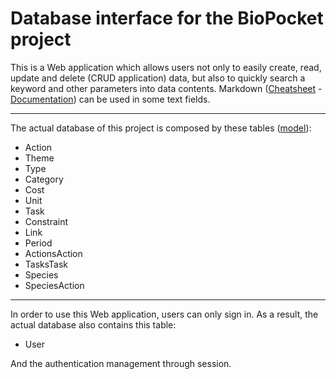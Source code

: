 # Database interface for the BioPocket project

This is a Web application which allows users not only to easily create, read, update and delete (CRUD application) data, but also to quickly search a keyword and other parameters into data contents. Markdown ([Cheatsheet](https://github.com/adam-p/markdown-here/wiki/Markdown-Cheatsheet) - [Documentation](https://daringfireball.net/projects/markdown/syntax)) can be used in some text fields.

***

The actual database of this project is composed by these tables ([model](/lib/assets/mcd.pdf)):

* Action
* Theme
* Type
* Category
* Cost
* Unit
* Task
* Constraint
* Link
* Period
* ActionsAction
* TasksTask
* Species
* SpeciesAction

***

In order to use this Web application, users can only sign in. As a result, the actual database also contains this table: 

* User

And the authentication management through session. 
